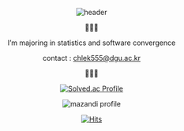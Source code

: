 <div align = center>
    
  ![header](https://capsule-render.vercel.app/api?type=waving&color=auto&height=300&section=header&text=HI!%40I'M%40DAHEE&fontSize=70)
  
  🍦🍦🍦
  
   I’m majoring in statistics and software convergence
    
   contact : chlek555@dgu.ac.kr
    
  🍦🍦🍦
    
    
    
    

    
[![Solved.ac Profile](http://mazassumnida.wtf/api/generate_badge?boj=chlek555)](https://solved.ac/chlek555)
  
![mazandi profile](http://mazandi.herokuapp.com/api?handle=chlek555&theme=white)
  
    

    
[![Hits](https://hits.seeyoufarm.com/api/count/incr/badge.svg?url=https%3A%2F%2Fgithub.com%2Fdaheeda&count_bg=%23FCF03D&title_bg=%23000000&icon=github.svg&icon_color=%23FFFFFF&title=HITS&edge_flat=false)](https://hits.seeyoufarm.com)
